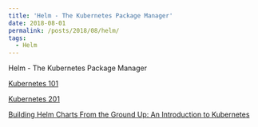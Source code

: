 ```yaml
---
title: 'Helm - The Kubernetes Package Manager'
date: 2018-08-01
permalink: /posts/2018/08/helm/
tags:
  - Helm
---
```


Helm - The Kubernetes Package Manager

[Kubernetes 101](https://kubernetes.io/docs/tutorials/k8s101/)

[Kubernetes 201](https://kubernetes.io/docs/tutorials/k8s201/)

[Building Helm Charts From the Ground Up: An Introduction to Kubernetes](https://www.youtube.com/watch?v=vQX5nokoqrQ)

